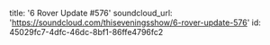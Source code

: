 title: '6 Rover Update #576'
soundcloud_url: 'https://soundcloud.com/thiseveningsshow/6-rover-update-576'
id: 45029fc7-4dfc-46dc-8bf1-86ffe4796fc2
